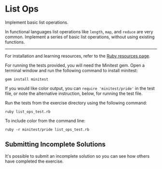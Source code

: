 # List Ops

Implement basic list operations.

In functional languages list operations like `length`, `map`, and
`reduce` are very common. Implement a series of basic list operations,
without using existing functions.

* * * *

For installation and learning resources, refer to the
[Ruby resources page](http://exercism.io/languages/ruby/resources).

For running the tests provided, you will need the Minitest gem. Open a
terminal window and run the following command to install minitest:

    gem install minitest

If you would like color output, you can `require 'minitest/pride'` in
the test file, or note the alternative instruction, below, for running
the test file.

Run the tests from the exercise directory using the following command:

    ruby list_ops_test.rb

To include color from the command line:

    ruby -r minitest/pride list_ops_test.rb


## Submitting Incomplete Solutions
It's possible to submit an incomplete solution so you can see how others have completed the exercise.